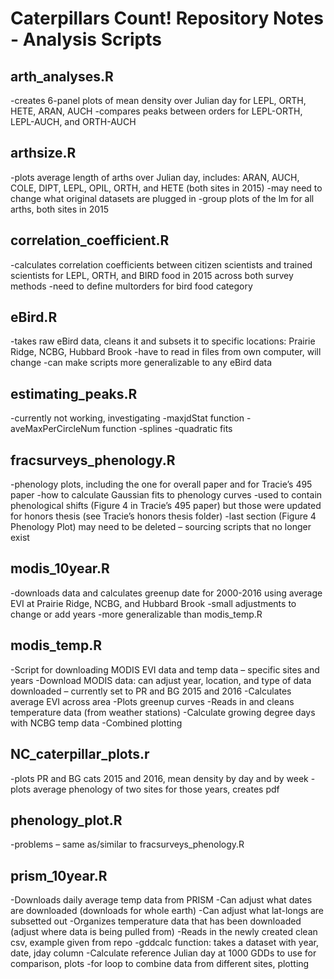 # Caterpillars Count! Repository Notes - Analysis Scripts


## arth_analyses.R

-creates 6-panel plots of mean density over Julian day for LEPL, ORTH, HETE, ARAN, AUCH
-compares peaks between orders for LEPL-ORTH, LEPL-AUCH, and ORTH-AUCH

## arthsize.R

-plots average length of arths over Julian day, includes: ARAN, AUCH, COLE, DIPT, LEPL, OPIL, ORTH, and HETE (both sites in 2015)
-may need to change what original datasets are plugged in
-group plots of the lm for all arths, both sites in 2015

## correlation_coefficient.R

-calculates correlation coefficients between citizen scientists and trained scientists for LEPL, ORTH, and BIRD food in 2015 across both survey methods
-need to define multorders for bird food category

## eBird.R

-takes raw eBird data, cleans it and subsets it to specific locations: Prairie Ridge, NCBG, Hubbard Brook
-have to read in files from own computer, will change
-can make scripts more generalizable to any eBird data

## estimating_peaks.R

-currently not working, investigating
-maxjdStat function
-aveMaxPerCircleNum function
-splines
-quadratic fits

## fracsurveys_phenology.R

-phenology plots, including the one for overall paper and for Tracie’s 495 paper
-how to calculate Gaussian fits to phenology curves
-used to contain phenological shifts (Figure 4 in Tracie’s 495 paper) but those were updated for honors thesis (see Tracie’s honors thesis folder)
-last section (Figure 4 Phenology Plot) may need to be deleted – sourcing scripts that no longer exist

## modis_10year.R

-downloads data and calculates greenup date for 2000-2016 using average EVI at Prairie Ridge, NCBG, and Hubbard Brook
-small adjustments to change or add years
-more generalizable than modis_temp.R

## modis_temp.R

-Script for downloading MODIS EVI data and temp data – specific sites and years
-Download MODIS data: can adjust year, location, and type of data downloaded – currently set to PR and BG 2015 and 2016
-Calculates average EVI across area
-Plots greenup curves
-Reads in and cleans temperature data (from weather stations)
-Calculate growing degree days with NCBG temp data
-Combined plotting

## NC_caterpillar_plots.r

-plots PR and BG cats 2015 and 2016, mean density by day and by week
-plots average phenology of two sites for those years, creates pdf

## phenology_plot.R

-problems – same as/similar to fracsurveys_phenology.R

## prism_10year.R

-Downloads daily average temp data from PRISM
-Can adjust what dates are downloaded (downloads for whole earth)
-Can adjust what lat-longs are subsetted out
-Organizes temperature data that has been downloaded (adjust where data is being pulled from)
-Reads in the newly created clean csv, example given from repo
-gddcalc function: takes a dataset with year, date, jday column
-Calculate reference Julian day at 1000 GDDs to use for comparison, plots
-for loop to combine data from different sites, plotting
